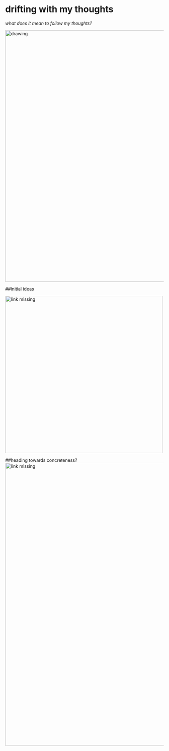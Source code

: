 
# drifting with my thoughts

*what does it mean to follow my thoughts?*

<img src="../drifting.png" alt="drawing" width="800"/>

##initial ideas

<img src="../mindmap.jpeg" alt="link missing" width="500"/>


##heading towards concreteness?
<img src="../mypractice.jpg" alt="link missing" width="900"/>

